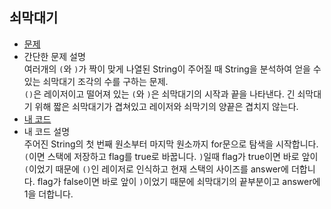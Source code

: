 ## 쇠막대기
* [문제](https://programmers.co.kr/learn/courses/30/lessons/42585)  
* 간단한 문제 설명  
    여러개의 `(`와 `)`가 짝이 맞게 나열된 String이 주어질 때 String을 분석하여 얻을 수 있는 쇠막대기 조각의 수를 구하는 문제.  
    `()`은 레이저이고 떨어져 있는 `(`와 `)`은 쇠막대기의 시작과 끝을 나타낸다. 긴 쇠막대기 위해 짧은 쇠막대기가 겹쳐있고 레이저와 쇠막기의 양끝은 겹치지 않는다.  
* [내 코드](iron_bar.java)  
* 내 코드 설명  
    주어진 String의 첫 번째 원소부터 마지막 원소까지 for문으로 탐색을 시작합니다.
    `(`이면 스택에 저장하고 flag를 true로 바꿉니다.
    `)`일때 flag가 true이면 바로 앞이 `(`이었기 때문에 `()`인 레이저로 인식하고 현재 스택의 사이즈를 answer에 더합니다. flag가 false이면 바로 앞이 `)`이었기 때문에 쇠막대기의 끝부분이고 answer에 1을 더합니다.  
